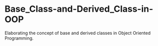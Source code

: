# Base_Class-and-Derived_Class-in-OOP
Elaborating the concept of base and derived classes in Object Oriented Programming.
